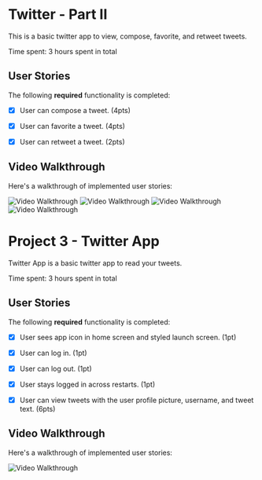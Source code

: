 # Twitter - Part II

This is a basic twitter app to view, compose, favorite, and retweet tweets.

Time spent: 3 hours spent in total

## User Stories

The following **required** functionality is completed:

- [x] User can compose a tweet. (4pts)
- [x] User can favorite a tweet. (4pts)
- [x] User can retweet a tweet. (2pts)


## Video Walkthrough

Here's a walkthrough of implemented user stories:

<img src='https://imgur.com/W3NhJZy' title='Video Walkthrough' width='' alt='Video Walkthrough' />

<img src='https://i.imgur.com/zREyqXr.gif' title='Video Walkthrough 2' width='' alt='Video Walkthrough' />

<img src='https://i.imgur.com/xsN7srP.gif' title='Video Walkthrough 3' width='' alt='Video Walkthrough' />

<img src='https://i.imgur.com/wGUbeoH.gif' title='Video Walkthrough 4' width='' alt='Video Walkthrough' />



# Project 3 - Twitter App

Twitter App is a basic twitter app to read your tweets.

Time spent: 3 hours spent in total

## User Stories

The following **required** functionality is completed:

- [x] User sees app icon in home screen and styled launch screen. (1pt)
- [x] User can log in. (1pt)
- [x] User can log out. (1pt)
- [x] User stays logged in across restarts. (1pt)
- [x] User can view tweets with the user profile picture, username, and tweet text. (6pts)


## Video Walkthrough

Here's a walkthrough of implemented user stories:

<img src='https://i.imgur.com/kS9hR21' title='Video Walkthrough' width='' alt='Video Walkthrough' />

